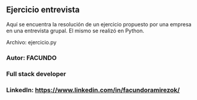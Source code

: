 ## Ejercicio entrevista

Aquí se encuentra la resolución de un ejercicio propuesto por una empresa en una entrevista grupal.
El mismo se realizó en Python.


Archivo: ejercicio.py


### Autor: FACUNDO
### Full stack developer
### LinkedIn: https://www.linkedin.com/in/facundoramirezok/
